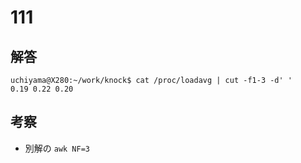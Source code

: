 # 111

## 解答

```
uchiyama@X280:~/work/knock$ cat /proc/loadavg | cut -f1-3 -d' '
0.19 0.22 0.20
```

## 考察

- 別解の `awk NF=3`
